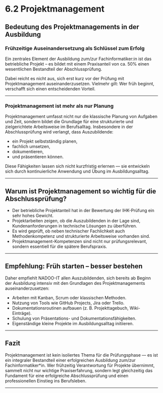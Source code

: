 # 6.2 Projektmanagement

## Bedeutung des Projektmanagements in der Ausbildung

### Frühzeitige Auseinandersetzung als Schlüssel zum Erfolg

Ein zentrales Element der Ausbildung zum/zur Fachinformatiker:in ist das betriebliche Projekt – es bildet mit einem Praxisanteil von ca. 50% einen wesentlichen Bestandteil der Abschlussprüfung.

Dabei reicht es nicht aus, sich erst kurz vor der Prüfung mit Projektmanagement auseinanderzusetzen. Vielmehr gilt: Wer früh beginnt, verschafft sich einen entscheidenden Vorteil.

---

### Projektmanagement ist mehr als nur Planung

Projektmanagement umfasst nicht nur die klassische Planung von Aufgaben und Zeit, sondern bildet die Grundlage für eine strukturierte und zielgerichtete Arbeitsweise im Berufsalltag. Insbesondere in der Abschlussprüfung wird verlangt, dass Auszubildende:

- ein Projekt selbstständig planen,
- fachlich umsetzen,
- dokumentieren,
- und präsentieren können.

Diese Fähigkeiten lassen sich nicht kurzfristig erlernen — sie entwickeln sich durch kontinuierliche Anwendung und Übung im Ausbildungsalltag.

---

## Warum ist Projektmanagement so wichtig für die Abschlussprüfung?

- Der betriebliche Projektanteil hat in der Bewertung der IHK-Prüfung ein sehr hohes Gewicht.
- Projektarbeiten zeigen, ob die Auszubildenden in der Lage sind, Kundenanforderungen in technische Lösungen zu überführen.
- Es wird geprüft, ob neben technischer Fachlichkeit auch Methodenkompetenz und strukturierte Arbeitsweise vorhanden sind.
- Projektmanagement-Kompetenzen sind nicht nur prüfungsrelevant, sondern essentiell für die spätere Berufspraxis.

---

## Empfehlung: Früh starten – besser bestehen

Daher empfiehlt NADOO-IT allen Auszubildenden, sich bereits ab Beginn der Ausbildung intensiv mit den Grundlagen des Projektmanagements auseinanderzusetzen:

- Arbeiten mit Kanban, Scrum oder klassischen Methoden.
- Nutzung von Tools wie GitHub Projects, Jira oder Trello.
- Dokumentationsroutinen aufbauen (z. B. Projekttagebuch, Wiki-Einträge).
- Schulung von Präsentations- und Dokumentationsfähigkeiten.
- Eigenständige kleine Projekte im Ausbildungsalltag initiieren.

---

## Fazit

Projektmanagement ist kein isoliertes Thema für die Prüfungsphase — es ist ein integraler Bestandteil einer erfolgreichen Ausbildung zum/zur Fachinformatiker*in. Wer frühzeitig Verantwortung für Projekte übernimmt, sammelt nicht nur wichtige Praxiserfahrung, sondern legt gleichzeitig das Fundament für eine erfolgreiche Abschlussprüfung und einen professionellen Einstieg ins Berufsleben.

---
